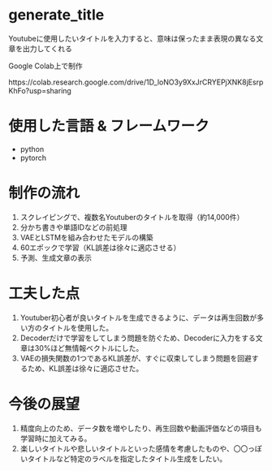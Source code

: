 # generate_title

<p>Youtubeに使用したいタイトルを入力すると、意味は保ったまま表現の異なる文章を出力してくれる</p>


<p>Google Colab上で制作</p>
https://colab.research.google.com/drive/1D_loNO3y9XxJrCRYEPjXNK8jEsrpKhFo?usp=sharing

# 使用した言語 & フレームワーク
<ul>
  <li>python</li>
  <li>pytorch</li>
</ul>

# 制作の流れ
<ol>
  <li>スクレイピングで、複数名Youtuberのタイトルを取得（約14,000件）</li>
  <li>分かち書きや単語IDなどの前処理</li>
  <li>VAEとLSTMを組み合わせたモデルの構築</li>
  <li>60エポックで学習（KL誤差は徐々に適応させる）</li>
  <li>予測、生成文章の表示</li>
</ol>

# 工夫した点
<ol>
  <li>Youtuber初心者が良いタイトルを生成できるように、データは再生回数が多い方のタイトルを使用した。</li>
  <li>Decoderだけで学習をしてしまう問題を防ぐため、Decoderに入力をする文章は30%ほど無情報ベクトルにした。</li>
  <li>VAEの損失関数の1つであるKL誤差が、すぐに収束してしまう問題を回避するため、KL誤差は徐々に適応させた。</li>
</ol>

# 今後の展望
<ol>
  <li>精度向上のため、データ数を増やしたり、再生回数や動画評価などの項目も学習時に加えてみる。</li>
  <li>楽しいタイトルや悲しいタイトルといった感情を考慮したものや、〇〇っぽいタイトルなど特定のラベルを指定したタイトル生成をしたい。</li>
</ol>
